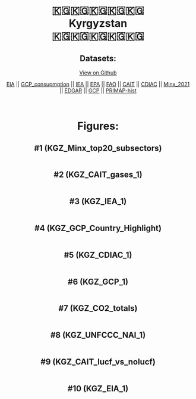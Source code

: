 
<center>
<h1 align="center">
🇰🇬🇰🇬🇰🇬🇰🇬🇰🇬
<br>
Kyrgyzstan
<br>
🇰🇬🇰🇬🇰🇬🇰🇬🇰🇬
</h1>
<h2>Datasets:</h2>
<p><a href="https://github.com/dquintani/GreenhouseData/tree/master/country_data/KGZ_Kyrgyzstan/data">View on Github</a>
<br></p><p><a href="data/KGZ_EIA.csv">EIA</a> || <a href="data/KGZ_GCP_consupmption.csv">GCP_consupmption</a> || <a href="data/KGZ_IEA.csv">IEA</a> || <a href="data/KGZ_EPA.csv">EPA</a> || <a href="data/KGZ_FAO.csv">FAO</a> || <a href="data/KGZ_CAIT.csv">CAIT</a> || <a href="data/KGZ_CDIAC.csv">CDIAC</a> || <a href="data/KGZ_Minx_2021.csv">Minx_2021</a> || <a href="data/KGZ_EDGAR.csv">EDGAR</a> || <a href="data/KGZ_GCP.csv">GCP</a> || <a href="data/KGZ_PRIMAP-hist.csv">PRIMAP-hist</a></p><p><br></p>
<h1>Figures:</h1><h2>#1 (KGZ_Minx_top20_subsectors)</h2>
<p><img alt="" src="figures/KGZ_Minx_top20_subsectors.png" /></p><h2>#2 (KGZ_CAIT_gases_1)</h2>
<p><img alt="" src="figures/KGZ_CAIT_gases_1.png" /></p><h2>#3 (KGZ_IEA_1)</h2>
<p><img alt="" src="figures/KGZ_IEA_1.png" /></p><h2>#4 (KGZ_GCP_Country_Highlight)</h2>
<p><img alt="" src="figures/KGZ_GCP_Country_Highlight.png" /></p><h2>#5 (KGZ_CDIAC_1)</h2>
<p><img alt="" src="figures/KGZ_CDIAC_1.png" /></p><h2>#6 (KGZ_GCP_1)</h2>
<p><img alt="" src="figures/KGZ_GCP_1.png" /></p><h2>#7 (KGZ_CO2_totals)</h2>
<p><img alt="" src="figures/KGZ_CO2_totals.png" /></p><h2>#8 (KGZ_UNFCCC_NAI_1)</h2>
<p><img alt="" src="figures/KGZ_UNFCCC_NAI_1.png" /></p><h2>#9 (KGZ_CAIT_lucf_vs_nolucf)</h2>
<p><img alt="" src="figures/KGZ_CAIT_lucf_vs_nolucf.png" /></p><h2>#10 (KGZ_EIA_1)</h2>
<p><img alt="" src="figures/KGZ_EIA_1.png" /></p>